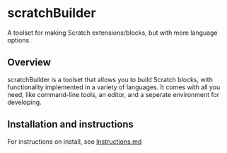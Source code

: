 # scratchBuilder
A toolset for making Scratch extensions/blocks, but with more language options.

## Overview
scratchBuilder is a toolset that allows you to build Scratch blocks, with functionality implemented in a variety of languages. It comes with all you need, like command-line tools, an editor, and a seperate environment for developing. 

## Installation and instructions
For instructions on install, see [Instructions.md](docs/Instructions.md)
